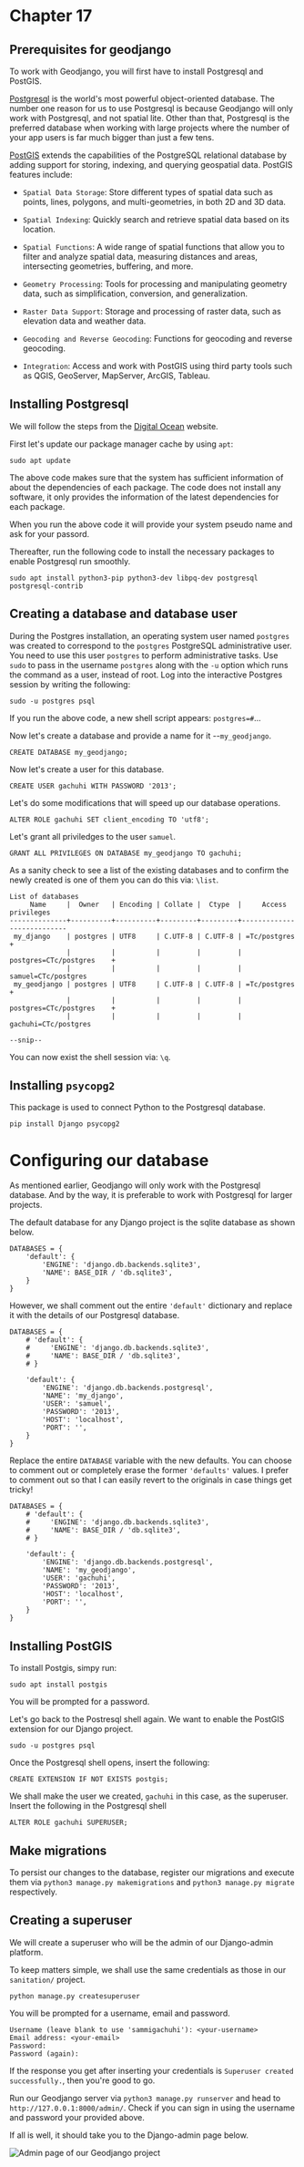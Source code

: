 # Chapter 17

## Prerequisites for geodjango
To work with Geodjango, you will first have to install Postgresql and PostGIS.

[Postgresql](https://www.enterprisedb.com/postgres-tutorials/why-django-so-impressive-developing-postgresql-and-python?lang=en) is the world's most powerful object-oriented database. The number one reason for us to use Postgresql is because Geodjango will only work with Postgresql, and not spatial lite. Other than that, Postgresql is the preferred database when working with large projects where the number of your app users is far much bigger than just a few tens. 


[PostGIS](https://postgis.net/) extends the capabilities of the PostgreSQL relational database by adding support for storing, indexing, and querying geospatial data. PostGIS features include:

* `Spatial Data Storage`: Store different types of spatial data such as points, lines, polygons, and multi-geometries, in both 2D and 3D data.

* `Spatial Indexing`: Quickly search and retrieve spatial data based on its location.

* `Spatial Functions`: A wide range of spatial functions that allow you to filter and analyze spatial data, measuring distances and areas, intersecting geometries, buffering, and more.

* `Geometry Processing`: Tools for processing and manipulating geometry data, such as simplification, conversion, and generalization.

* `Raster Data Support`: Storage and processing of raster data, such as elevation data and weather data.

* `Geocoding and Reverse Geocoding`: Functions for geocoding and reverse geocoding.

* `Integration`: Access and work with PostGIS using third party tools such as QGIS, GeoServer, MapServer, ArcGIS, Tableau.


## Installing Postgresql 

We will follow the steps from the [Digital Ocean](https://www.digitalocean.com/community/tutorials/how-to-use-postgresql-with-your-django-application-on-ubuntu-22-04) website. 

First let's update our package manager cache by using `apt`:

```
sudo apt update
```

The above code makes sure that the system has sufficient information of about the dependencies of each package. The code does not install any software, it only provides the information of the latest dependencies for each package.

When you run the above code it will provide your system pseudo name and ask for your passord. 

Thereafter, run the following code to install the necessary packages to enable Postgresql run smoothly.

```
sudo apt install python3-pip python3-dev libpq-dev postgresql postgresql-contrib
```

## Creating a database and database user 

During the Postgres installation, an operating system user named `postgres` was created to correspond to the `postgres` PostgreSQL administrative user. You need to use this user `postgres` to perform administrative tasks. Use `sudo` to pass in the username `postgres` along with the `-u` option which runs the command as a user, instead of root. Log into the interactive Postgres session by writing the following:

```
sudo -u postgres psql
```

If you run the above code, a new shell script appears: `postgres=#`...

Now let's create a database and provide a name for it --`my_geodjango`. 

```
CREATE DATABASE my_geodjango;
```

Now let's create a user for this database. 

```
CREATE USER gachuhi WITH PASSWORD '2013';
```

Let's do some modifications that will speed up our database operations.

```
ALTER ROLE gachuhi SET client_encoding TO 'utf8';
```

Let's grant all priviledges to the user `samuel`.

```
GRANT ALL PRIVILEGES ON DATABASE my_geodjango TO gachuhi;
```

As a sanity check to see a list of the existing databases and to confirm the newly created is one of them you can do this via: `\list`.

```
List of databases
     Name     |  Owner   | Encoding | Collate |  Ctype  |     Access privileges     
--------------+----------+----------+---------+---------+---------------------------
 my_django    | postgres | UTF8     | C.UTF-8 | C.UTF-8 | =Tc/postgres             +
              |          |          |         |         | postgres=CTc/postgres    +
              |          |          |         |         | samuel=CTc/postgres
 my_geodjango | postgres | UTF8     | C.UTF-8 | C.UTF-8 | =Tc/postgres             +
              |          |          |         |         | postgres=CTc/postgres    +
              |          |          |         |         | gachuhi=CTc/postgres

--snip--
```

You can now exist the shell session via: `\q`.


## Installing `psycopg2`

This package is used to connect Python to the Postgresql database.

```
pip install Django psycopg2
```


# Configuring our database 

As mentioned earlier, Geodjango will only work with the Postgresql database. And by the way, it is preferable to work with Postgresql for larger projects. 

The default database for any Django project is the sqlite database as shown below.

```
DATABASES = {
    'default': {
        'ENGINE': 'django.db.backends.sqlite3',
        'NAME': BASE_DIR / 'db.sqlite3',
    }
}
```

However, we shall comment out the entire `'default'` dictionary and replace it with the details of our Postgresql database. 

```
DATABASES = {
    # 'default': {
    #     'ENGINE': 'django.db.backends.sqlite3',
    #     'NAME': BASE_DIR / 'db.sqlite3',
    # }

    'default': {
        'ENGINE': 'django.db.backends.postgresql',
        'NAME': 'my_django',
        'USER': 'samuel',
        'PASSWORD': '2013',
        'HOST': 'localhost',
        'PORT': '',
    }
}
```

Replace the entire `DATABASE` variable with the new defaults. You can choose to comment out or completely erase the former `'defaults'` values. I prefer to comment out so that I can easily revert to the originals in case things get tricky!

```
DATABASES = {
    # 'default': {
    #     'ENGINE': 'django.db.backends.sqlite3',
    #     'NAME': BASE_DIR / 'db.sqlite3',
    # }

    'default': {
        'ENGINE': 'django.db.backends.postgresql',
        'NAME': 'my_geodjango',
        'USER': 'gachuhi',
        'PASSWORD': '2013',
        'HOST': 'localhost',
        'PORT': '',
    }
}
```

## Installing PostGIS

To install Postgis, simpy run:

```
sudo apt install postgis
```

You will be prompted for a password.

Let's go back to the Postresql shell again. We want to enable the PostGIS extension for our Django project.

```
sudo -u postgres psql
```

Once the Postgresql shell opens, insert the following:

```
CREATE EXTENSION IF NOT EXISTS postgis;
```

We shall make the user we created, `gachuhi` in this case, as the superuser. Insert the following in the Postgresql shell

```
ALTER ROLE gachuhi SUPERUSER;
```

## Make migrations

To persist our changes to the database, register our migrations and execute them via `python3 manage.py makemigrations` and `python3 manage.py migrate` respectively.

## Creating a superuser

We will create a superuser who will be the admin of our Django-admin platform.

To keep matters simple, we shall use the same credentials as those in our `sanitation/` project.

```
python manage.py createsuperuser
```

You will be prompted for a username, email and password.

```
Username (leave blank to use 'sammigachuhi'): <your-username>
Email address: <your-email>
Password: 
Password (again): 

```

If the response you get after inserting your credentials is `Superuser created successfully.`, then you're good to go.

Run our Geodjango server via `python3 manage.py runserver` and head to `http://127.0.0.1:8000/admin/`. Check if you can sign in using the username and password your provided above. 

If all is well, it should take you to the Django-admin page below.

![Admin page of our Geodjango project](images/geodjango-admin.PNG)











